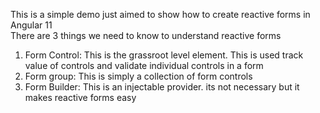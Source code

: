 This is a simple demo just aimed to show how to create reactive forms in Angular 11 \
There are 3 things we need to know to understand reactive forms
1. Form Control: This is the grassroot level element. This is used track value of controls and validate individual controls in a form
2. Form group: This is simply a collection of form controls
3. Form Builder: This is an injectable provider. its not necessary but it makes reactive forms easy
